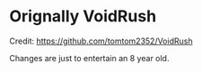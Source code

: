 # Orignally VoidRush
Credit: https://github.com/tomtom2352/VoidRush

Changes are just to entertain an 8 year old.
